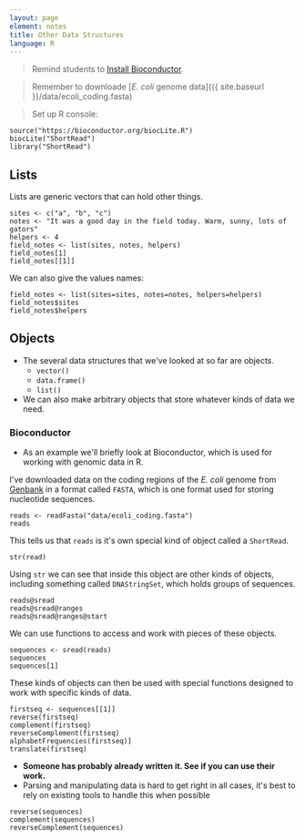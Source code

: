 ```yaml
---
layout: page
element: notes
title: Other Data Structures
language: R
---
```


> Remind students to [Install Bioconductor](http://www.bioconductor.org/install/).

> Remember to downloade [*E. coli* genome data]({{ site.baseurl }}/data/ecoli_coding.fasta)
 
> Set up R console:

```
source("https://bioconductor.org/biocLite.R")
biocLite("ShortRead")
library("ShortRead")
```
 
## Lists

Lists are generic vectors that can hold other things.

```
sites <- c("a", "b", "c")
notes <- "It was a good day in the field today. Warm, sunny, lots of gators"
helpers <- 4
field_notes <- list(sites, notes, helpers)
field_notes[1]
field_notes[[1]]
```

We can also give the values names:

```
field_notes <- list(sites=sites, notes=notes, helpers=helpers)
field_notes$sites
field_notes$helpers
```

## Objects 

* The several data structures that we've looked at so far are objects. 
    * `vector()`
    * `data.frame()`
    * `list()`
* We can also make arbitrary objects that store whatever kinds of
data we need.

### Bioconductor

* As an example we'll briefly look at Bioconductor, which is used for working 
with genomic data in R.

I've downloaded data on the coding regions of the *E. coli* genome from
[Genbank](http://www.ncbi.nlm.nih.gov/) in a format called `FASTA`, which is one
format used for storing nucleotide sequences.

```
reads <- readFasta("data/ecoli_coding.fasta")
reads
```

This tells us that `reads` is it's own special kind of object called a
`ShortRead`.

`str(read)`

Using `str` we can see that inside this object are other kinds of objects,
including something called `DNAStringSet`, which holds groups of sequences.

```
reads@sread
reads@sread@ranges
reads@sread@ranges@start
```

We can use functions to access and work with pieces of these objects.

```
sequences <- sread(reads)
sequences
sequences[1]
```

These kinds of objects can then be used with special functions designed to work
with specific kinds of data.

```
firstseq <- sequences[[1]]
reverse(firstseq)
complement(firstseq)
reverseComplement(firstseq)
alphabetFrequencies(firstseq)]
translate(firstseq)
```

* **Someone has probably already written it. See if you can use their work.**
* Parsing and manipulating data is hard to get right in all cases, it's best to
  rely on existing tools to handle this when possible

```
reverse(sequences)
complement(sequences)
reverseComplement(sequences)
```
